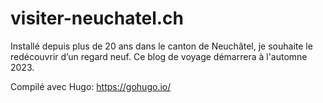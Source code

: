 # visiter-neuchatel.ch

Installé depuis plus de 20 ans dans le canton de Neuchâtel, je souhaite le redécouvrir d’un regard neuf. Ce blog de voyage démarrera à l'automne 2023.

Compilé avec Hugo: https://gohugo.io/
